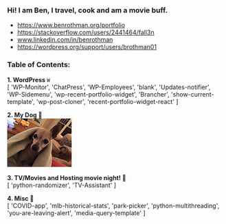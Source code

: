 ### Hi! I am Ben, I travel, cook and am a movie buff.
- https://www.benrothman.org/portfolio
- https://stackoverflow.com/users/2441464/fall3n
- www.linkedin.com/in/benrothman
- https://wordpress.org/support/users/brothman01

### Table of Contents:
**1. WordPress** `W`<br />
    [ 'WP-Monitor', 'ChatPress', 'WP-Employees', 'blank', 'Updates-notifier', 'WP-Sidemenu', 'wp-recent-portfolio-widget', 'Brancher', 'show-current-template', 'wp-post-cloner', 'recent-portfolio-widget-react' ]<br />
    
**2. My Dog 🐶**<br />
![dog pic](/IMG_01971.JPG)<br />

**3. TV/Movies and Hosting movie night! 🎥**<br />
    [ 'python-randomizer', 'TV-Assistant' ]


**4. Misc 💾**<br />
    [ 'COVID-app', 'mlb-historical-stats', 'park-picker', 'python-multithreading', 'you-are-leaving-alert', 'media-query-template' ]
